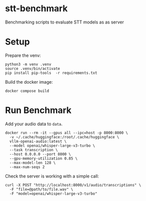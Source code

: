 # stt-benchmark
Benchmarking scripts to evaluate STT models as as server

# Setup
Prepare the venv:
```
python3 -m venv .venv
source .venv/bin/activate
pip install pip-tools  -r requirements.txt
```

Build the docker image:
```
docker compose build
```

# Run Benchmark
Add your audio data to `data`.

```
docker run --rm -it --gpus all --ipc=host -p 8000:8000 \
  -v ~/.cache/huggingface:/root/.cache/huggingface \
  vllm-openai-audio:latest \
  --model openai/whisper-large-v3-turbo \
  --task transcription \
  --host 0.0.0.0 --port 8000 \
  --gpu-memory-utilization 0.85 \
  --max-model-len 128 \
  --max-num-seqs 2
```

Check the server is working with a simple call:
```
curl -X POST "http://localhost:8000/v1/audio/transcriptions" \
  -F "file=@path/to/file.wav" \
  -F "model=openai/whisper-large-v3-turbo"
```